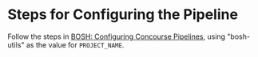 # Steps for Configuring the Pipeline

Follow the steps in [BOSH: Configuring Concourse Pipelines](https://github.com/cloudfoundry/bosh/blob/develop/docs/configuring_concourse_pipelines.md), using "bosh-utils" as the value for `PROJECT_NAME`.
